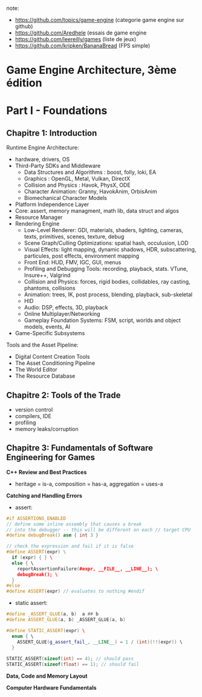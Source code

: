 note:

- https://github.com/topics/game-engine (categorie game engine sur github)
- https://github.com/Aredhele (essais de game engine
- https://github.com/leereilly/games (liste de jeux)
- https://github.com/kripken/BananaBread (FPS simple)

# Game Engine Architecture, 3ème édition
# Part I - Foundations
## Chapitre 1: Introduction

Runtime Engine Architecture:
- hardware, drivers, OS
- Third-Party SDKs and Middleware
  - Data Structures and Algorithms : boost, folly, loki, EA
  - Graphics : OpenGL, Metal, Vulkan, DirectX
  - Collision and Physics : Havok, PhysX, ODE
  - Character Animation: Granny, HavokAnim, OrbisAnim
  - Biomechanical Character Models
- Platform Independence Layer
- Core: assert, memory managment,  math lib, data struct and algos
- Resource Manager
- Rendering Engine
  - Low-Level Renderer: GDI, materials, shaders, lighting, cameras, texts, primitives, scenes, texture, debug
  - Scene Graph/Culling Optimizations: spatial hash, occulusion, LOD
  - Visual Effects: light mapping, dynamic shadows, HDR, subscattering, particules, post effects, environment mapping
  - Front End: HUD, FMV, IGC, GUI, menus
  - Profiling and Debugging Tools: recording, playback, stats. VTune, Insure++, Valgrind
  - Collision and Physics: forces, rigid bodies, collidables, ray casting, phantoms, collisions
  - Animation: trees, IK, post process, blending, playback, sub-skeletal
  - HID
  - Audio: DSP, effects, 3D, playback
  - Online Multiplayer/Networking
  - Gameplay Foundation Systems: FSM, script, worlds and object models, events, AI
- Game-Specific Subsystems

Tools and the Asset Pipeline:
- Digital Content Creation Tools
- The Asset Conditioning Pipeline
- The World Editor
- The Resource Database

## Chapitre 2: Tools of the Trade

- version control
- compilers, IDE
- profiling
- memory leaks/corruption

## Chapitre 3: Fundamentals of Software Engineering for Games

**C++ Review and Best Practices**

- heritage = is-a, composition = has-a, aggregation = uses-a

**Catching and Handling Errors**

- assert:
```cpp
#if ASSERTIONS_ENABLED
// define some inline assembly that causes a break
// into the debugger -- this will be different on each // target CPU
#define debugBreak() asm { int 3 }

// check the expression and fail if it is false 
#define ASSERT(expr) \
  if (expr) { } \ 
  else { \
    reportAssertionFailure(#expr, __FILE__, __LINE__); \
    debugBreak(); \ 
  }
#else
#define ASSERT(expr) // evaluates to nothing #endif
```

- static assert:
```cpp
#define _ASSERT_GLUE(a, b)  a ## b
#define ASSERT_GLUE(a, b) _ASSERT_GLUE(a, b)

#define STATIC_ASSERT(expr) \ 
  enum { \
    ASSERT_GLUE(g_assert_fail_, __LINE__) = 1 / (int)(!!(expr)) \
  }
  
STATIC_ASSERT(sizeof(int) == 4); // should pass 
STATIC_ASSERT(sizeof(float) == 1); // should fail
```

**Data, Code and Memory Layout**

**Computer Hardware Fundamentals**


